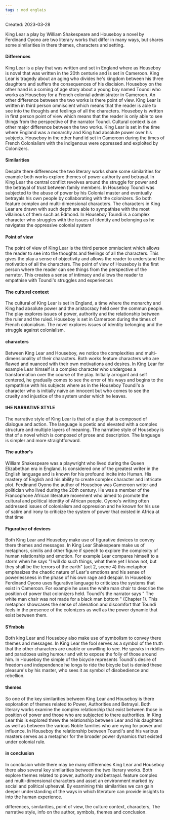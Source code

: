```yaml
---
tags : mod englais
---
```

Created: 2023-03-28


King Lear a play by William Shakespeare and Houseboy a novel by Ferdinand Oyono are two literary works that differ in many ways, but shares some similarities in there themes, characters and setting.

#### Differences
King Lear is a play that was written and set in England where as Houseboy is novel that was written in the 20th centurie and is set in Cameroon. King Lear is tragedy about an aging who divides he's kingdom between his three daughters and suffers the consequences of his discision. Houseboy on the other hand is a coming of age story about a young boy named Toundi who works as Houseboy for a French colonial administrator in Cameroon. An other difference between the two works is there point of view. King Lear is written in third person omniscient which means that the reader is able to see into the thoughts and feelings of all the characters. Houseboy is written in first person point of view which means that the reader is only able to see things from the perspective of the narrator Toundi. Cultural context is an other major difference between the two works. King Lear is set in the time where England was a monarchy and King had absolute power over his subjects. Houseboy in the other hand id set in Cameroon during the times of French Colonialism with the indigenous were oppressed and exploited by Colonizers. 

#### Similarities
Despite there differences the two literary works share some similarities for example both works explore themes of power authority and betrayal. In King Lear the central conflict revolves around the struggle for power and the betrayal of trust between family members. In Houseboy Toundi was subjected to the abuse of power by his Colonial master and eventually betrayals his own people by collaborating with the colonizers. So both feature complex and multi-dimensional characters. The characters in King Lear are drawn with such depth are able to sympathise with the most villainous of them such as Edmond. In Houseboy Toundi is a complex character who struggles with the issues of identity and belonging as he navigates the oppressive colonial system

#### Point of view
The point of view of King Lear is the third person omniscient which allows the reader to see into the thoughts and feelings of all the characters. This gives the play a sense of objectivity and allows the reader to understand the motivation of all the characters. The point of view of Houseboy is the first person where the reader can see things from the perspective of the narrator. This creates a sense of intimacy and allows the reader to empathise with Toundi's struggles and experiences

#### The culturel context
The cultural of King Lear is set in England, a time where the monarchy and King had absolute power and the aristocracy held over the commun people. The play explores issues of power, authority and the relationship between the ruler and the ruled. Houseboy is set in Cameroon during the times of French colonialism. The novel explores issues of identity belonging and the struggle against colonialism. 

#### characters
Between King Lear and Houseboy, we notice the complexities and multi-dimensionality of their characters. Both works feature characters who are flawed and nuanced with their own motivations and desires. In King Lear for example Lear himself is a complex character who undergoes a transformation over the course of the play. Initially arrogant and self centered, he gradually comes to see the error of his ways and begins to the sympathise with his subjects where as in the Houseboy Toundi's a character who is initially naïve an innocent but who comes to see the cruelty and injustice of the system under which he leaves.

#### tHE NARRATIVE STYLE
The narrative style of King Lear is that of a play that is composed of dialogue and action. The language is poetic and elevated with a complex structure and multiple layers of meaning. The narrative style of Houseboy is that of a novel which is composed of prose and description. The language is simpler and more straightforward.

#### The author's
William Shakespeare was a playwright who lived during the Queen Elizabethan era in England. Is considered one of the greatest writer in the English language and is known for his profound incite into Human. His mastery of English and his ability to create complex character and intricate plot. Ferdinand Oyono the author of Houseboy was Cameroon writer and politician who lived during the 20th century. He was a member of the Francophone African literature movement who aimed to promote the cultural and political identity of African people. Oyono's writing often addressed issues of colonialism and oppression and he known for his use of satire and irony to criticize the system of power that existed in Africa at that time

#### Figurative of devices
Both King Lear and Houseboy make use of figurative devices to convey there themes and messages. In King Lear Shakespeare make us of metaphors, similis and other figure if speech to explore the complexity of human relationship and emotion. For example Lear compares himself to a storm when he says "I will do such things, what there yet I know not, but they shall be the terrors of the earth" (act 2, scene 4) this metaphor emphasizes the chaotic nature of Lear's emotions and his sense of powerlessness in the phase of his own rage and despair. In Houseboy Ferdinand Oyono uses figurative language to criticizes the systems that exist in Cameroon. For example he uses the white man chair to describe the position of power that colonizers held. Toundi's the narrator says " The white man chair was not made for a black man bottom " (Chapter 1). This metaphor showcases the sense of alienation and discomfort that Toundi feels in the presence of the colonizers as well as the power dynamic that exist between them.   

#### SYmbols
Both king Lear and Houseboy also make use  of symbolism to convey there themes and messages. In King Lear the fool serves as a symbol of the truth that the other characters are unable or unwilling to see. He speaks in riddles and paradoxes using humour and wit to expose the folly of those around him. In Houseboy the simple of the bicycle represents Toundi's desire of freedom and independence he longs to ride the bicycle but is denied these pleasure's by his master, who sees it as symbol of disobedience and rebellion.

#### themes
So one of the key similarities between King Lear and Houseboy is there exploration of themes related to Power, Authorities and Betrayal. Both literary works examine the complex relationship that exist between those in position of power and those who are subjected to there authorities. In King Lear this is explored threw the relationship between Lear and his daughters as well as between the various Noble families who are vying for power and influence. In Houseboy the relationship between Toundi's and his various masters serves as a metaphor for the broader power dynamics that existed under colonial rule. 

#### in conclusion
In conclusion while there may be many differences King Lear and Houseboy there also several key similarities between the two literary works. Both explore themes related to power, authority and betrayal. feature complex and multi-dimensional characters and asset an environment marked by social and political upheaval. By examining this similarities we can gain deeper understanding of the ways in which literature can provide insights to into the human experience.

differences, similarities, point of view, the culture context, characters, The narrative style, info on the author, symbols, themes and conclusion.